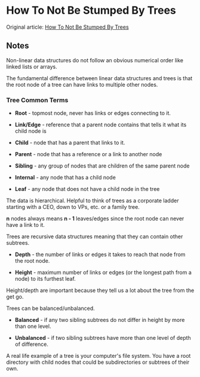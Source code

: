 # How To Not Be Stumped By Trees

Original article: [How To Not Be Stumped By Trees](https://medium.com/basecs/how-to-not-be-stumped-by-trees-5f36208f68a7)

## Notes

Non-linear data structures do not follow an obvious numerical order like linked lists or arrays.

The fundamental difference between linear data structures and trees is that the root node of a tree can have links to multiple other nodes.

### Tree Common Terms

- **Root** - topmost node, never has links or edges connecting to it.

- **Link/Edge** - reference that a parent node contains that tells it what its child node is

- **Child** - node that has a parent that links to it.

- **Parent** - node that has a reference or a link to another node

- **Sibling** - any group of nodes that are children of the same parent node

- **Internal** - any node that has a child node

- **Leaf** - any node that does not have a child node in the tree

The data is hierarchical. Helpful to think of trees as a corporate ladder starting with a CEO, down to VPs, etc. or a family tree.

**n** nodes always means **n - 1** leaves/edges since the root node can never have a link to it.

Trees are recursive data structures meaning that they can contain other subtrees.

- **Depth** - the number of links or edges it takes to reach that node from the root node.

- **Height** - maximum number of links or edges (or the longest path from a node) to its furthest leaf.

Height/depth are important because they tell us a lot about the tree from the get go.

Trees can be balanced/unbalanced.

- **Balanced** - if any two sibling subtrees do not differ in height by more than one level.

- **Unbalanced** - if two sibling subtrees have more than one level of depth of difference.

A real life example of a tree is your computer's file system. You have a root directory with child nodes that could be subdirectories or subtrees of their own.

